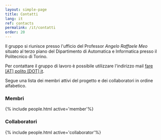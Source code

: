 ```yaml
---
layout: simple-page
title: Contatti
lang: it
ref: contacts 
permalink: /it/contatti
order: 20
---
```


Il gruppo si riunisce presso l'ufficio del Professor *Angelo Raffaele Meo* situato al
terzo piano del Dipartimento di Automatica e Informatica presso il Politecnico
di Torino. 

Per contattare il gruppo di lavoro è possibile utilizzare l'indirizzo mail <a
href="mailto:fare@polito.it">fare [AT] polito [DOT] it</a>.

Segue una lista dei membri attivi del progetto e dei collaboratori in
ordine alfabetico.

### Membri 
{% include people.html active='member'%}

### Collaboratori
{% include people.html active='collaborator'%}
